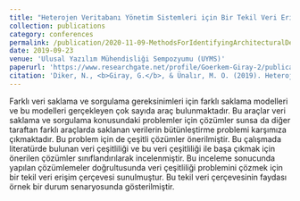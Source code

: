 ```yaml
---
title: "Heterojen Veritabanı Yönetim Sistemleri için Bir Tekil Veri Erişim Çerçevesi"
collection: publications
category: conferences
permalink: /publication/2020-11-09-MethodsForIdentifyingArchitecturalDebt
date: 2019-09-23
venue: 'Ulusal Yazılım Mühendisliği Sempozyumu (UYMS)'
paperurl: 'https://www.researchgate.net/profile/Goerkem-Giray-2/publication/335565989_Heterojen_Veritabani_Yonetim_Sistemleri_icin_Bir_Tekil_Veri_Erisim_Cercevesi/links/614d8c1c519a1a381f7dc68b/Heterojen-Veritabani-Yoenetim-Sistemleri-icin-Bir-Tekil-Veri-Erisim-Cercevesi.pdf'
citation: 'Diker, N., <b>Giray, G.</b>, & Ünalır, M. O. (2019). Heterojen Veritabanı Yönetim Sistemleri için Bir Tekil Veri Erişim Çerçevesi. <i>2019 Ulusal Yazılım Mühendisliği Sempozyumu (UYMS)</i>'
---
```


Farklı veri saklama ve sorgulama gereksinimleri için farklı saklama modelleri ve bu modelleri gerçekleyen çok sayıda araç bulunmaktadır. Bu araçlar veri saklama ve sorgulama konusundaki problemler için çözümler sunsa da diğer taraftan farklı araçlarda saklanan verilerin bütünleştirme problemi karşımıza çıkmaktadır. Bu problem için de çeşitli çözümler önerilmiştir. Bu çalışmada literatürde bulunan veri çeşitliliği ve bu veri çeşitliliği ile başa çıkmak için önerilen çözümler sınıflandırılarak incelenmiştir. Bu inceleme sonucunda yapılan çözümlemeler doğrultusunda veri çeşitliliği problemini çözmek için bir tekil veri erişim çerçevesi sunulmuştur. Bu tekil veri çerçevesinin faydası örnek bir durum senaryosunda gösterilmiştir.